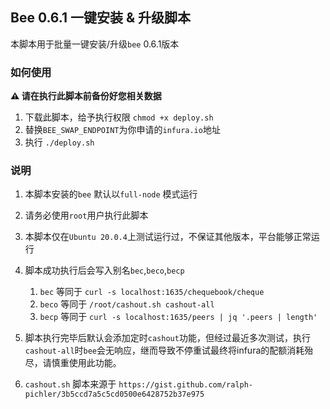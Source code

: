 ## Bee 0.6.1 一键安装 & 升级脚本

本脚本用于批量一键安装/升级`bee` 0.6.1版本

### 如何使用

**⚠️ 请在执行此脚本前备份好您相关数据**

1. 下载此脚本，给予执行权限 `chmod +x deploy.sh`
2. 替换`BEE_SWAP_ENDPOINT`为你申请的`infura.io`地址
3. 执行 `./deploy.sh`

### 说明

1. 本脚本安装的`bee` 默认以`full-node` 模式运行
2. 请务必使用`root`用户执行此脚本
3. 本脚本仅在`Ubuntu 20.0.4`上测试运行过，不保证其他版本，平台能够正常运行
4. 脚本成功执行后会写入别名`bec`,`beco`,`becp`

    1. `bec`  等同于 `curl -s localhost:1635/chequebook/cheque`
    2. `beco` 等同于 `/root/cashout.sh cashout-all`
    3. `becp` 等同于 `curl -s localhost:1635/peers | jq '.peers | length'`

5. 脚本执行完毕后默认会添加定时`cashout`功能，但经过最近多次测试，执行`cashout-all`时`bee`会无响应，继而导致不停重试最终将infura的配额消耗殆尽，请慎重使用此功能。
6. `cashout.sh` 脚本来源于 `https://gist.github.com/ralph-pichler/3b5ccd7a5c5cd0500e6428752b37e975`
